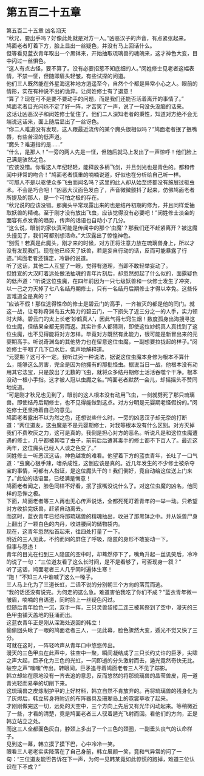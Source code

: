 # 第五百二十五章

第五百二十五章 凶名滔天\
“秋兄，要出手吗？好像此处就是对方一人。”凶恶汉子的声音，有点紧张起来。\
鸠面老者盯着下方，脸上显出一丝疑色，并没有马上回话什么。\
但等看见蓝衣青年取出一个黑钵来，开始抽取琉璃兽的魂魄来，这才神色大变，目中闪过一丝惧色。\
“这人有点古怪，要不算了。没有必要招惹不知底细的人。”闵姓修士见老者这幅表情，不禁一怔，但随即眉头轻皱，有些试探的问道。\
他们三人既然能在外星海这种地方逍遥至今，自然个个都是异常小心之人。眼前的情形，实在有种说不出的诡异。让闵姓修士有了退意！\
“算了？现在可不是要不要动手的问题，而是我们还能否活着离开的事情了。”\
鸠面老者目光闪烁不定了好一阵，才苦笑了一声，说了一句没头没脑的话来。\
这话让凶恶汉子和闵姓修士怔住了。他们二人深知老者的秉性，知道对方绝不会无端说这话来，面上随后显出了一丝讶色。\
“你二人难道没有发现，这人跟最近流传的某个魔头很相似吗？”鸠面老者抿了抿嘴唇，有些苦涩的低声道。\
“魔头？难道指的是……”\
“什么，是那人！”一旁的两人先是一怔，但随后就马上发出了一声惊呼！他们脸上己满是骇然之色。\
“应该没错。你看这人年纪轻轻，能释放多柄飞剑，并且剑光也是青色的。都和传闻中非常的吻合！”鸠面老者慎重的喃喃说道，好似也在分析给自己听一样。\
“可那人不是以驱使众多飞虫而闻名吗？这里的此人却从始至终都没有施展过驱虫术。不会是巧合吧！”凶恶大汉面色发白了，声音微微颤抖了起来，仿佛鸠面老者所提及的那人，是一个可怕之极的存在。\
“秋兄说的应该没错。那魔头平常现露出来的也是结丹初期的修为，并且同样爱抽取妖兽的精魂。至于刚才没有放出飞虫，应该觉得没有必要吧！”闵姓修士淡金的面容有点发青的趋势，传声的话语也自动小了几分。\
“这么说，眼前的家伙真可能是传闻中的那个‘虫魔’？那我们还不赶紧离开？被这魔头撞见了，我们可都别想活命。”大汉露出了惊惶神色。\
“别慌！若真是此魔头，刚才来的时候，对方正将注意力放在琉璃兽身上，所以才没有发现我们。现在他已经灭了妖兽，若是妄自行动的话，反而可能暴露了行迹。”鸠面老者还镇定，冷静的说道。\
听了这话，其他二人互望了一眼，觉得有道理，当即不敢轻举妄动了。\
但姓宣的大汉盯着远处做法抽魂的青年片刻后，却忽然想起了什么似的，面露疑色的低声道：“听说这位虫魔，在四年前因为一只七级妖兽和一伙修士发生了冲突，以一己之力灭掉了七八名结丹期修士，只有一名结丹后期修士才得以幸免。这些传言难道全是真的？”\
“应该不假！那位逃得性命的修士是碧云门的高手，一齐被灭的都是他的同门。就这一战，让号称奇渊岛五大势力的碧云门，一下损失了近三分之一的人手，实力顿时大降。碧云门的太上长老‘妙鹤真人’，因此气得七窍生烟！数度孤身出海搜寻这位虫魔，但结果全都无劳而返。其实许多人都猜测，即使这位妙鹤真人真找到了这位虫魔，也不见得能将对方怎样。毕竟对方既然有此能力，很可能是新冒出来的元婴期高手。听说奇渊岛的其他势力也在留意这位虫魔，一副想要拉拢起的样子。”闵姓修士干咽了几下口水后，低声地解释道。\
“元婴期？这可不一定。我听过另一种说法，据说这位虫魔本身修为根本不算什么，能够这么厉害，完全是因为他拥有的那批怪虫。据说当日一战，他根本没有动用其它法宝，只是放出了无数的飞虫，就将众多结丹期修士活活吞噬个干净。根本没动一根小手指。这才被人冠以虫魔之名。”鸠面老者默然一会儿，却摇摇头不赞同地说道。\
“可是刚才秋兄也见到了，眼前的这人根本没有动用飞虫，一剑就劈死了那只琉璃兽。即使结丹后期修士，也不见得能做到这点。对方分明是元婴期老怪假扮的。”闵姓修士还坚持着自己的意见。\
鸠面老者露出不以为然之色，还想说些什么时，一旁的凶恶汉子却无奈的打断道：“两位道友，这虫魔是不是元婴期修士，对我等根本没有什么区别。对方灭掉我们不费吹灰之力，这可是真的。我倒是担心对方的恶名。听说凡是和这位虫魔遭遇的修士，几乎都被其喂了虫子，前前后后遭其毒手的修士都不下百人了。最近这两年，这位魔头已经人人谈之色变了。”\
闵姓修士一听恶汉这话，神色越发的难看。他望着下方的蓝衣青年，长吐了一口气道：“虫魔心狠手辣，嗜杀成性，这倒应该是真的。近几年发生的不少修士被杀夺宝的事情，可都有人指证，是这位魔头干的！我们倒好，竟自动给这位送上门来了。”此位的话语里，已经满是悔意！\
鸠面老者闻之，脸色同样不好看，抿了抿嘴没说什么了。对这位虫魔的凶名，他同样的忌惮之极。\
下面，鸠面老者等三人再也无心传声说话，全都死死盯着青年的一举一动。只希望对方收拾完妖兽，赶紧自动离去。\
而这时，蓝衣青年已经将那琉璃兽的精魂抽出，收进了那黑钵之中。并从妖兽尸身上翻出了一颗白色的内丹，收进腰间的储物袋内。\
现在，这青年忽然抬首起来，往四处打量了一下。\
附近的三人见此，不约而同的屏住了呼吸，隐匿的身形不敢妄动一下。\
但事与愿违！\
青年的目光在扫到三人隐匿的空中时，却蓦然停下了，嘴角升起一丝讥笑后，冷冷的说了一句：“三位道友看了这么长时间，是不是看够了，可否现身一叙？”\
听了这话，鸠面老者三人几乎同时遍体生寒！\
“跑！”不知三人中谁喊了这么一嗓子。\
三人马上化为了三道长虹，二话不说的分别朝三个方向的落荒而逃。\
“我的话还没有说完。为何走的这么急。难道害怕我吃了你们不成？”蓝衣青年微一皱眉，喃喃的自语道，同时脸上一丝疑色闪过。\
但随后青年脸色一沉，双手一挥，三只灵兽袋接二连三被其祭到了空中，漫天的三色甲虫铺天盖地的狂涌而出。\
这蓝衣青年正是刚从深海处返回的韩立！\
偷偷回头瞅了一眼的鸠面老者三人，一见此幕，脸色骤然大变，遁光不觉又快了三分。\
可就在这时，一阵轻吟声从青年口中悠悠传出。\
漫天的三色甲虫在此声中，往空中一聚，瞬间凝结成了三只长约丈许的巨矛，尖啸之声大起，巨矛化为三色的光虹，一闪即逝的分头激射而去，遁光竟然奇快无比。\
破空之声“嗤嗤”传出，转眼间，巨矛追寻着鸠面老者三人不见了踪影。\
韩立却站在原地没有一齐去追的意思，反而悠然的将那琉璃兽的晶莹兽皮，用一道青光轻而易举的切削下来。\
这琉璃兽之皮炼制护甲的上好材料，韩立自然不肯放弃的。再将琉璃兽的残身化为了灰烬后，韩立转身将附近的布阵器具及珊瑚岛上的霓裳草收了起来。\
才刚刚做完这一切，远处的天空中，三个方向上先后又有光华闪动起来。等稍微近了一些，才看的清楚，竟是鸠面老者三人驭着遁光飞射而回。看他们的方向，正是韩立站立之处。\
而这三人全都面色灰白，脖颈上多出了一个三色的颈圈，一副垂头丧气的认命样子。\
见到这一幕，韩立摸了摸下巴，心中冷冷一笑。\
眼看三人老老实实降落在了自己身前，韩立展颜一笑，竟和气异常的问了一句：“三位道友能否告诉在下一声，为何一见韩某竟如此惊慌的跑掉，难道三位认识在下不成？”
